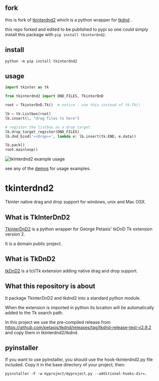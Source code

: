 ## fork

this is fork of [tkinterdnd2](https://github.com/pmgagne/tkinterdnd2) which is a python wrapper for [tkdnd](https://github.com/petasis/tkdnd)
.

this repo forked and edited to be published to pypi so one could simply install this package
with  `pip install tkinterdnd2`.

## install

`python -m pip install tkinterdnd2`

## usage

```python
import tkinter as tk

from tkinterdnd2 import DND_FILES, TkinterDnD

root = TkinterDnD.Tk()  # notice - use this instead of tk.Tk()

lb = tk.Listbox(root)
lb.insert(1, "drag files to here")

# register the listbox as a drop target
lb.drop_target_register(DND_FILES)
lb.dnd_bind('<<Drop>>', lambda e: lb.insert(tk.END, e.data))

lb.pack()
root.mainloop()
```
![tkinterdnd2 example usage](https://i.stack.imgur.com/jnOWd.png)


see any of the [demos](./demos) for usage examples.

# tkinterdnd2

Tkinter native drag and drop support for windows, unix and Mac OSX.

## What is TkInterDnD2

[TkinterDnD2](http://tkinterdnd.sourceforge.net) is a python wrapper for George Petasis' tkDnD Tk extension version 2.

It is a domain public project.

## What is TkDnD2

[tkDnD2](https://github.com/petasis/tkdnd) is a tcl/Tk extension adding native drag and drop support.

## What this repository is about

It package TkinterDnD2 and tkdnd2 into a standard python module.

When the extension is imported in python its location will be automatically added to the Tk search path.

In this project we use the pre-compiled release
from https://github.com/petasis/tkdnd/releases/tag/tkdnd-release-test-v2.9.2 and copy them in tkinterdnd2/tkdnd.

## pyinstaller

If you want to use pyinstaller, you should use the hook-tkinterdnd2.py file included. Copy it in the base directory of
your project, then:

    pyinstaller -F -w myproject/myproject.py --additional-hooks-dir=.


